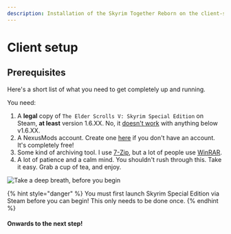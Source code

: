 ```yaml
---
description: Installation of the Skyrim Together Reborn on the client-side
---
```


# Client setup

## **Prerequisites**

Here's a short list of what you need to get completely up and running.

You need:

1. A **legal** copy of `The Elder Scrolls V: Skyrim Special Edition` on Steam, **at least** version 1.6.XX. No, it [doesn't work](../../general-information/supported-games.md) with anything below v1.6.XX.
2. A NexusMods account. Create one [here](https://users.nexusmods.com/register) if you don't have an account. It's completely free!
3. Some kind of archiving tool. I use [7-Zip](https://7-zip.org/), but a lot of people use [WinRAR](https://www.win-rar.com).
4. A lot of patience and a calm mind. You shouldn't rush through this. Take it easy. Grab a cup of tea, and enjoy.

![Take a deep breath, before you begin](https://i.imgur.com/u5N8ASZ.gif)

{% hint style="danger" %}
You must first launch Skyrim Special Edition via Steam before you can begin! This only needs to be done once.
{% endhint %}

#### Onwards to the next step!
